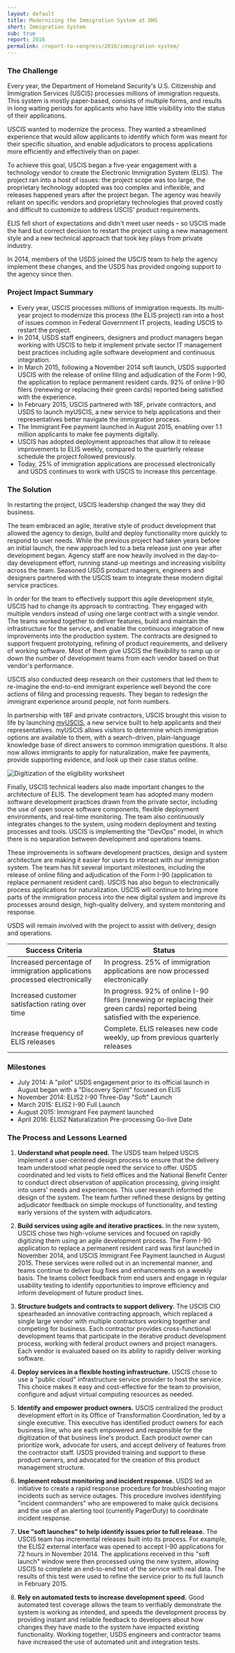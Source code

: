 ```yaml
---
layout: default
title: Modernizing the Immigration System at DHS
short: Immigration System
sub: true
report: 2016
permalink: /report-to-congress/2016/immigration-system/
---
```

### The Challenge

Every year, the Department of Homeland Security's U.S. Citizenship and Immigration Services (USCIS) processes millions of immigration requests. This system is mostly paper-based, consists of multiple forms, and results in long waiting periods for applicants who have little visibility into the status of their applications.

USCIS wanted to modernize the process. They wanted a streamlined experience that would allow applicants to identify which form was meant for their specific situation, and enable adjudicators to process applications more efficiently and effectively than on paper.

To achieve this goal, USCIS began a five-year engagement with a technology vendor to create the Electronic Immigration System (ELIS). The project ran into a host of issues: the project scope was too large, the proprietary technology adopted was too complex and inflexible, and releases happened years after the project began. The agency was heavily reliant on specific vendors and proprietary technologies that proved costly and difficult to customize to address USCIS' product requirements.

ELIS fell short of expectations and didn't meet user needs – so USCIS made the hard but correct decision to restart the project using a new management style and a new technical approach that took key plays from private industry.

In 2014, members of the USDS joined the USCIS team to help the agency implement these changes, and the USDS has provided ongoing support to the agency since then.

### Project Impact Summary

- Every year, USCIS processes millions of immigration requests. Its multi-year project to modernize this process (the ELIS project) ran into a host of issues common in Federal Government IT projects, leading USCIS to restart the project.
- In 2014, USDS staff engineers, designers and product managers began working with USCIS to help it implement private sector IT management best practices including agile software development and continuous integration.
- In March 2015, following a November 2014 soft launch, USDS supported USCIS with the release of online filing and adjudication of the Form I-90, the application to replace permanent resident cards. 92% of online I-90 filers (renewing or replacing their green cards) reported being satisfied with the experience.
- In February 2015, USCIS partnered with 18F, private contractors, and USDS to launch myUSCIS, a new service to help applications and their representatives better navigate the immigration process.
- The Immigrant Fee payment launched in August 2015, enabling over 1.1 million applicants to make fee payments digitally.
- USCIS has adopted deployment approaches that allow it to release improvements to ELIS weekly, compared to the quarterly release schedule the project followed previously.
- Today, 25% of immigration applications are processed electronically and USDS continues to work with USCIS to increase this percentage.

### The Solution

In restarting the project, USCIS leadership changed the way they did business.

The team embraced an agile, iterative style of product development that allowed the agency to design, build and deploy functionality more quickly to respond to user needs. While the previous project had taken years before an initial launch, the new approach led to a beta release just one year after development began. Agency staff are now heavily involved in the day-to-day development effort, running stand-up meetings and increasing visibility across the team. Seasoned USDS product managers, engineers and designers partnered with the USCIS team to integrate these modern digital service practices.

In order for the team to effectively support this agile development style, USCIS had to change its approach to contracting. They engaged with multiple vendors instead of using one large contract with a single vendor. The teams worked together to deliver features, build and maintain the infrastructure for the service, and enable the continuous integration of new improvements into the production system. The contracts are designed to support frequent prototyping, refining of product requirements, and delivery of working software. Most of them give USCIS the flexibility to ramp up or down the number of development teams from each vendor based on that vendor's performance.

USCIS also conducted deep research on their customers that led them to re-imagine the end-to-end immigrant experience well beyond the core actions of filing and processing requests. They began to redesign the immigrant experience around people, not form numbers.

In partnership with 18F and private contractors, USCIS brought this vision to life by launching  [myUSCIS](https://my.uscis.gov/), a new service built to help applicants and their representatives. myUSCIS allows visitors to determine which immigration options are available to them, with a search-driven, plain-language knowledge base of direct answers to common immigration questions. It also now allows immigrants to apply for naturalization, make fee payments, provide supporting evidence, and look up their case status online.

![Digitization of the eligibility worksheet](https://cloud.githubusercontent.com/assets/1237498/18360797/7802de80-75cd-11e6-9511-5f295b346985.png)

Finally, USCIS technical leaders also made important changes to the architecture of ELIS. The development team has adopted many modern software development practices drawn from the private sector, including the use of open source software components, flexible deployment environments, and real-time monitoring. The team also continuously integrates changes to the system, using modern deployment and testing processes and tools. USCIS is implementing the "DevOps" model, in which there is no separation between development and operations teams.

These improvements in software development practices, design and system architecture are making it easier for users to interact with our immigration system. The team has hit several important milestones, including the release of online filing and adjudication of the Form I-90 (application to replace permanent resident card). USCIS has also begun to electronically process applications for naturalization. USCIS will continue to bring more parts of the immigration process into the new digital system and improve its processes around design, high-quality delivery, and system monitoring and response.

USDS will remain involved with the project to assist with delivery, design and operations.

| **Success Criteria** | **Status** |
| --- | --- |
| Increased percentage of immigration applications processed electronically | In progress. 25% of immigration applications are now processed electronically |
| Increased customer satisfaction rating over time | In progress. 92% of online I-90 filers (renewing or replacing their green cards) reported being satisfied with the experience. |
| Increase frequency of ELIS releases | Complete. ELIS releases new code weekly, up from previous quarterly releases |

### Milestones

- July 2014: A "pilot" USDS engagement prior to its official launch in August began with a "Discovery Sprint" focused on ELIS
- November 2014: ELIS2 I-90 Three-Day "Soft" Launch
- March 2015: ELIS2 I-90 Full Launch
- August 2015: Immigrant Fee payment launched
- April 2016: ELIS2 Naturalization Pre-processing Go-live Date

### The Process and Lessons Learned

1. **Understand what people need.**  The USDS team helped USCIS implement a user-centered design process to ensure that the delivery team understood what people need the service to offer. USDS coordinated and led visits to field offices and the National Benefit Center to conduct direct observation of application processing, giving insight into users' needs and experiences. This user research informed the design of the system. The team further refined these designs by getting adjudicator feedback on simple mockups of functionality, and testing early versions of the system with adjudicators.

2. **Build services using agile and iterative practices.** In the new system, USCIS chose two high-volume services and focused on rapidly digitizing them using an agile development process. The Form I-90 application to replace a permanent resident card was first launched in November 2014, and USCIS Immigrant Fee Payment launched in August 2015. These services were rolled out in an incremental manner, and teams continue to deliver bug fixes and enhancements on a weekly basis. The teams collect feedback from end users and engage in regular usability testing to identify opportunities to improve efficiency and inform development of future product lines.

3. **Structure budgets and contracts to support delivery.** The USCIS CIO spearheaded an innovative contracting approach, which replaced a single large vendor with multiple contractors working together and competing for business. Each contractor provides cross-functional development teams that participate in the iterative product development process, working with federal product owners and project managers. Each vendor is evaluated based on its ability to rapidly deliver working software.

4. **Deploy services in a flexible hosting infrastructure.** USCIS chose to use a "public cloud" infrastructure service provider to host the service. This choice makes it easy and cost-effective for the team to provision, configure and adjust virtual computing resources as needed.

5. **Identify and empower product owners.** USCIS centralized the product development effort in its Office of Transformation Coordination, led by a single executive. This executive has identified product owners for each business line, who are each empowered and responsible for the digitization of that business line's product. Each product owner can prioritize work, advocate for users, and accept delivery of features from the contractor staff. USDS provided training and support to these product owners, and advocated for the creation of this product management structure.

6. **Implement robust monitoring and incident response.** USDS led an initiative to create a rapid response procedure for troubleshooting major incidents such as service outages. This procedure involves identifying "incident commanders" who are empowered to make quick decisions and the use of an alerting tool (currently PagerDuty) to coordinate incident response.

7. **Use "soft launches" to help identify issues prior to full release.** The USCIS team has incremental releases built into its process. For example, the ELIS2 external interface was opened to accept I-90 applications for 72 hours in November 2014. The applications received in this "soft launch" window were then processed using the new system, allowing USCIS to complete an end-to-end test of the service with real data. The results of this test were used to refine the service prior to its full launch in February 2015.

8. **Rely on automated tests to increase development speed.** Good automated test coverage allows the team to verifiably demonstrate the system is working as intended, and speeds the development process by providing instant and reliable feedback to developers about how changes they have made to the system have impacted existing functionality. Working together, USDS engineers and contractor teams have increased the use of automated unit and integration tests.
